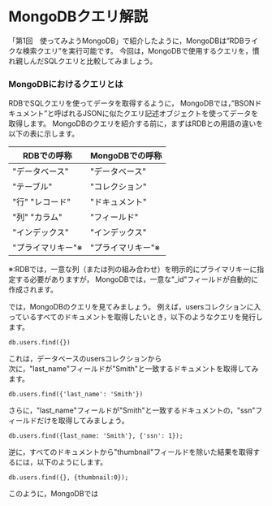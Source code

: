 MongoDBクエリ解説
=====

「第1回　使ってみようMongoDB」で紹介したように，MongoDBは”RDBライクな検索クエリ”を実行可能です。
今回は，MongoDBで使用するクエリを，慣れ親しんだSQLクエリと比較してみましょう。

### MongoDBにおけるクエリとは

RDBでSQLクエリを使ってデータを取得するように，
MongoDBでは，”BSONドキュメント”と呼ばれるJSONに似たクエリ記述オブジェクトを使ってデータを取得します。 
MongoDBのクエリを紹介する前に，まずはRDBとの用語の違いを以下の表に示します。

RDBでの呼称               |  MongoDBでの呼称
--------------------------|---------
"データベース"            | "データベース"
"テーブル"                | "コレクション"
"行" "レコード"           | "ドキュメント"
"列" "カラム"             | "フィールド"
"インデックス"            | "インデックス"
"プライマリキー"※        |  "プライマリキー"※

※:RDBでは，一意な列（または列の組み合わせ）を明示的にプライマリキーに指定する必要がありますが，
MongoDBでは，一意な"_id"フィールドが自動的に作成されます。



では，MongoDBのクエリを見てみましょう。
例えば，usersコレクションに入っているすべてのドキュメントを取得したいとき，以下のようなクエリを発行します。

    db.users.find({})

これは，データベースのusersコレクションから  
次に，"last_name"フィールドが"Smith"と一致するドキュメントを取得してみます。

    db.users.find({'last_name': 'Smith'})

さらに，"last_name"フィールドが"Smith"と一致するドキュメントの，"ssn"フィールドだけを取得してみましょう。

    db.users.find({last_name: 'Smith'}, {'ssn': 1});

逆に，すべてのドキュメントから"thumbnail"フィールドを除いた結果を取得するには，以下のようにします。

    db.users.find({}, {thumbnail:0});

このように，MongoDBでは



